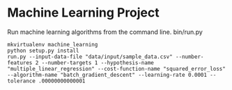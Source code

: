 Machine Learning Project
========================

Run machine learning algorithms from the command line.
bin/run.py

```
mkvirtualenv machine_learning
python setup.py install
run.py --input-data-file "data/input/sample_data.csv" --number-features 2 --number-targets 1 --hypothesis-name "multiple_linear_regression" --cost-function-name "squared_error_loss" --algorithm-name "batch_gradient_descent" --learning-rate 0.0001 --tolerance .00000000000001
```
